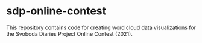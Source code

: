 # sdp-online-contest
This repository contains code for creating word cloud data visualizations for the Svoboda Diaries Project Online Contest (2021).
